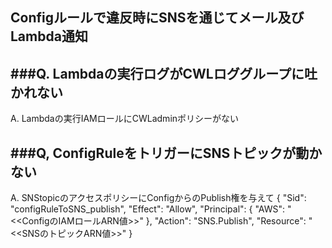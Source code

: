 ## Configルールで違反時にSNSを通じてメール及びLambda通知

###Q. Lambdaの実行ログがCWLロググループに吐かれない
------------------------------------------------------------
A. Lambdaの実行IAMロールにCWLadminポリシーがない


###Q, ConfigRuleをトリガーにSNSトピックが動かない
------------------------------------------------------------
A. SNStopicのアクセスポリシーにConfigからのPublish権を与えて
{
    "Sid": "configRuleToSNS_publish",
    "Effect": "Allow",
    "Principal": {
        "AWS": "<<ConfigのIAMロールARN値>>"
    },
    "Action": "SNS.Publish",
    "Resource": "<<SNSのトピックARN値>>"
}
